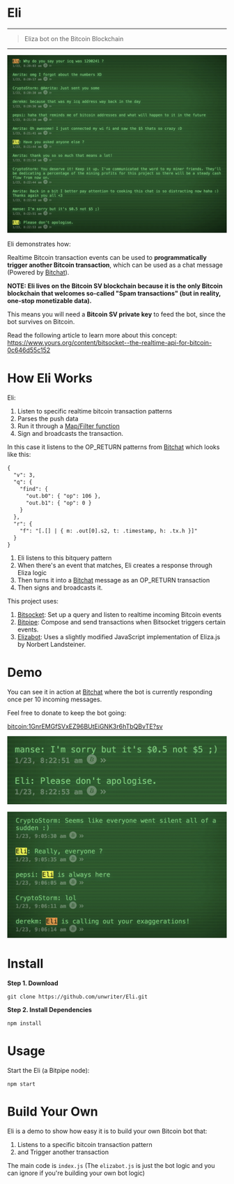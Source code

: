 # Eli

---

> Eliza bot on the Bitcoin Blockchain

---

![eli](eli.png)

Eli demonstrates how:

Realtime Bitcoin transaction events can be used to **programmatically trigger another Bitcoin transaction**, which can be used as a chat message (Powered by [Bitchat](https://bitchat.bitdb.network)).

**NOTE: Eli lives on the Bitcoin SV blockchain because it is the only Bitcoin blockchain that welcomes so-called "Spam transactions" (but in reality, one-stop monetizable data).**

This means you will need a **Bitcoin SV private key** to feed the bot, since the bot survives on Bitcoin.

Read the following article to learn more about this concept: https://www.yours.org/content/bitsocket--the-realtime-api-for-bitcoin-0c646d55c152

# How Eli Works

Eli:

1. Listen to specific realtime bitcoin transaction patterns
2. Parses the push data
3. Run it through a [Map/Filter function](https://github.com/unwriter/bitpipe#3-bitcoin-lambda)
4. Sign and broadcasts the transaction.

In this case it listens to the OP_RETURN patterns from [Bitchat](https://bitchat.bitdb.network) which looks like this:

```
{
  "v": 3,
  "q": {
    "find": {
      "out.b0": { "op": 106 },
      "out.b1": { "op": 0 }
    }
  },
  "r": {
    "f": "[.[] | { m: .out[0].s2, t: .timestamp, h: .tx.h }]"
  }
}
```

1. Eli listens to this bitquery pattern
2. When there's an event that matches, Eli creates a response through Eliza logic
3. Then turns it into a [Bitchat](https://bitchat.bitdb.network) message as an OP_RETURN transaction
4. Then signs and broadcasts it.

This project uses:

1. [Bitsocket](https://bitsocket.org): Set up a query and listen to realtime incoming Bitcoin events
2. [Bitpipe](https://github.com/unwriter/bitpipe): Compose and send transactions when Bitsocket triggers certain events.
3. [Elizabot](https://www.masswerk.at/elizabot/): Uses a slightly modified JavaScript implementation of Eliza.js by Norbert Landsteiner.


# Demo

You can see it in action at [Bitchat](https://bitchat.bitdb.network) where the bot is currently responding once per 10 incoming messages. 

Feel free to donate to keep the bot going:

[bitcoin:1GnrEMGfSVxEZ96BUtEiGNK3r6hTbQBvTE?sv](bitcoin:1GnrEMGfSVxEZ96BUtEiGNK3r6hTbQBvTE?sv)

![response1](response1.png)

![response2](response2.png)


# Install

**Step 1. Download**

```
git clone https://github.com/unwriter/Eli.git
```

**Step 2. Install Dependencies**

```
npm install
```

# Usage

Start the Eli (a Bitpipe node):

```
npm start
```

# Build Your Own

Eli is a demo to show how easy it is to build your own Bitcoin bot that:

1. Listens to a specific bitcoin transaction pattern
2. and Trigger another transaction

The main code is `index.js` (The `elizabot.js` is just the bot logic and you can ignore if you're building your own bot logic)
